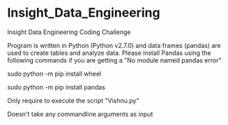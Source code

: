 # Insight_Data_Engineering
Insight Data Engineering Coding Challenge

Program is written in Python (Python v2.7.0) and data frames (pandas) are used to create tables and analyze data. Please install Pandas using the following commands if you are getting a "No module named pandas error"

sudo python -m pip install wheel

sudo python -m pip install pandas

Only require to execute the script "Vishnu.py"

Doesn't take any commandline arguments as input
